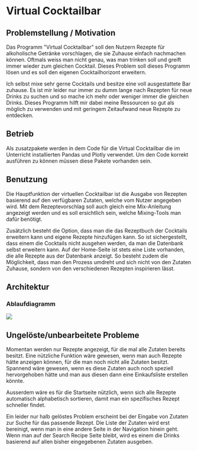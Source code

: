 # Virtual Cocktailbar
## Problemstellung / Motivation
Das Programm "Virtual Cocktailbar" soll den Nutzern Rezepte für alkoholische Getränke vorschlagen, die sie Zuhause einfach nachmachen können.
Oftmals weiss man nicht genau, was man trinken soll und greift immer wieder zum gleichen Cocktail. Dieses Problem soll dieses Programm lösen und es soll den eigenen Cocktailhorizont erweitern.

Ich selbst mixe sehr gerne Cocktails und besitze eine voll ausgestattete Bar zuhause. Es ist mir leider nur immer zu dumm lange nach Rezepten für neue Drinks zu suchen und so mache ich mehr oder weniger immer die gleichen Drinks. Dieses Programm hilft mir dabei meine Ressourcen so gut als möglich zu verwenden und mit geringem Zeitaufwand neue Rezepte zu entdecken.

## Betrieb
Als zusatzpakete werden in dem Code für die Virtual Cocktailbar die im Unterricht installierten Pandas und Plotly verwendet. Um den Code korrekt ausführen zu können müssen diese Pakete vorhanden sein.

## Benutzung
Die Hauptfunktion der virtuellen Cocktailbar ist die Ausgabe von Rezepten basierend auf den verfügbaren Zutaten, welche vom Nutzer angegeben wird. Mit dem Rezeptevorschlag soll auch gleich eine Mix-Anleitung angezeigt werden und es soll ersichtlich sein, welche Mixing-Tools man dafür benötigt.

Zusätzlich besteht die Option, dass man die das Rezeptbuch der Cocktails erweitern kann und eigene Rezepte hinzufügen kann. So ist sichergestellt, dass einem die Cocktails nicht ausgehen werden, da man die Datenbank selbst erweitern kann. Auf der Home-Seite ist stets eine Liste vorhanden, die alle Rezepte aus der Datenbank anzeigt. So besteht zudem die Möglichkeit, dass man den Prozess umdreht und sich nicht von den Zutaten Zuhause, sondern von den verschiedenen Rezepten inspirieren lässt.

## Architektur
### Ablaufdiagramm
<img src="C:\Users\dittl\Documents\DBM_PRO2_HS22\pro2_projekt\Virtual Cocktailbar\images\Ablaufdiagramm Virtual Cocktailbar.png"/>

## Ungelöste/unbearbeitete Probleme
Momentan werden nur Rezepte angezeigt, für die mal alle Zutaten bereits besitzt. Eine nützliche Funktion wäre gewesen, wenn man auch Rezepte hätte anzeigen können, für die man noch nicht alle Zutaten besitzt. Spannend wäre gewesen, wenn es diese Zutaten auch noch speziell hervorgehoben hätte und man aus diesen dann eine Einkaufsliste erstellen könnte.

Ausserdem wäre es für die Startseite nützlich, wenn sich alle Rezepte automatisch alphabetisch sortieren, damit man ein spezifisches Rezept schneller findet.

Ein leider nur halb gelöstes Problem erscheint bei der Eingabe von Zutaten zur Suche für das passende Rezept. Die Liste der Zutaten wird erst bereinigt, wenn man in eine andere Seite in der Navigation hinein geht. Wenn man auf der Search Recipe Seite bleibt, wird es einem die Drinks basierend auf allen bisher eingegebenen Zutaten ausgeben.